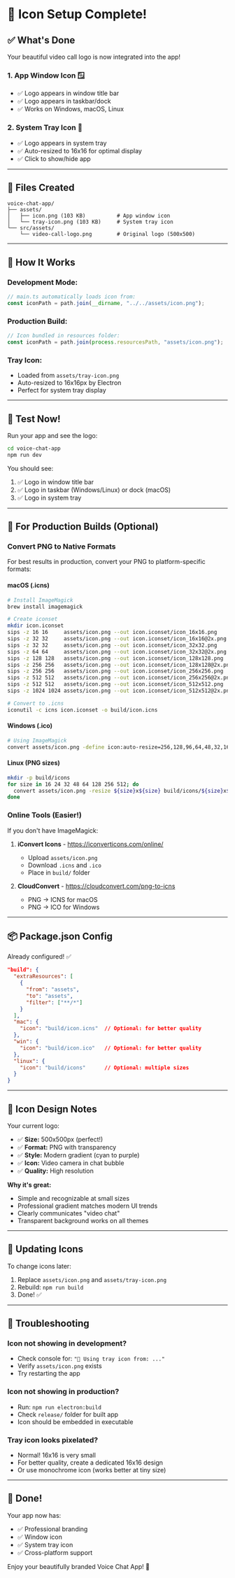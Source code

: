 # 🎨 Icon Setup Complete!

## ✅ What's Done

Your beautiful video call logo is now integrated into the app!

### 1. **App Window Icon** 🪟
- ✅ Logo appears in window title bar
- ✅ Logo appears in taskbar/dock
- ✅ Works on Windows, macOS, Linux

### 2. **System Tray Icon** 📍
- ✅ Logo appears in system tray
- ✅ Auto-resized to 16x16 for optimal display
- ✅ Click to show/hide app

---

## 📂 Files Created

```
voice-chat-app/
├── assets/
│   ├── icon.png (103 KB)          # App window icon
│   └── tray-icon.png (103 KB)     # System tray icon
└── src/assets/
    └── video-call-logo.png        # Original logo (500x500)
```

---

## 🔧 How It Works

### **Development Mode:**
```typescript
// main.ts automatically loads icon from:
const iconPath = path.join(__dirname, "../../assets/icon.png");
```

### **Production Build:**
```typescript
// Icon bundled in resources folder:
const iconPath = path.join(process.resourcesPath, "assets/icon.png");
```

### **Tray Icon:**
- Loaded from `assets/tray-icon.png`
- Auto-resized to 16x16px by Electron
- Perfect for system tray display

---

## 🚀 Test Now!

Run your app and see the logo:

```bash
cd voice-chat-app
npm run dev
```

You should see:
1. ✅ Logo in window title bar
2. ✅ Logo in taskbar (Windows/Linux) or dock (macOS)
3. ✅ Logo in system tray

---

## 🎯 For Production Builds (Optional)

### Convert PNG to Native Formats

For best results in production, convert your PNG to platform-specific formats:

#### **macOS (.icns)**
```bash
# Install ImageMagick
brew install imagemagick

# Create iconset
mkdir icon.iconset
sips -z 16 16     assets/icon.png --out icon.iconset/icon_16x16.png
sips -z 32 32     assets/icon.png --out icon.iconset/icon_16x16@2x.png
sips -z 32 32     assets/icon.png --out icon.iconset/icon_32x32.png
sips -z 64 64     assets/icon.png --out icon.iconset/icon_32x32@2x.png
sips -z 128 128   assets/icon.png --out icon.iconset/icon_128x128.png
sips -z 256 256   assets/icon.png --out icon.iconset/icon_128x128@2x.png
sips -z 256 256   assets/icon.png --out icon.iconset/icon_256x256.png
sips -z 512 512   assets/icon.png --out icon.iconset/icon_256x256@2x.png
sips -z 512 512   assets/icon.png --out icon.iconset/icon_512x512.png
sips -z 1024 1024 assets/icon.png --out icon.iconset/icon_512x512@2x.png

# Convert to .icns
iconutil -c icns icon.iconset -o build/icon.icns
```

#### **Windows (.ico)**
```bash
# Using ImageMagick
convert assets/icon.png -define icon:auto-resize=256,128,96,64,48,32,16 build/icon.ico
```

#### **Linux (PNG sizes)**
```bash
mkdir -p build/icons
for size in 16 24 32 48 64 128 256 512; do
  convert assets/icon.png -resize ${size}x${size} build/icons/${size}x${size}.png
done
```

### Online Tools (Easier!)

If you don't have ImageMagick:

1. **iConvert Icons** - https://iconverticons.com/online/
   - Upload `assets/icon.png`
   - Download `.icns` and `.ico`
   - Place in `build/` folder

2. **CloudConvert** - https://cloudconvert.com/png-to-icns
   - PNG → ICNS for macOS
   - PNG → ICO for Windows

---

## 📦 Package.json Config

Already configured! ✅

```json
"build": {
  "extraResources": [
    {
      "from": "assets",
      "to": "assets",
      "filter": ["**/*"]
    }
  ],
  "mac": {
    "icon": "build/icon.icns"  // Optional: for better quality
  },
  "win": {
    "icon": "build/icon.ico"   // Optional: for better quality
  },
  "linux": {
    "icon": "build/icons"      // Optional: multiple sizes
  }
}
```

---

## 🎨 Icon Design Notes

Your current logo:
- ✅ **Size:** 500x500px (perfect!)
- ✅ **Format:** PNG with transparency
- ✅ **Style:** Modern gradient (cyan to purple)
- ✅ **Icon:** Video camera in chat bubble
- ✅ **Quality:** High resolution

**Why it's great:**
- Simple and recognizable at small sizes
- Professional gradient matches modern UI trends
- Clearly communicates "video chat"
- Transparent background works on all themes

---

## 🔄 Updating Icons

To change icons later:

1. Replace `assets/icon.png` and `assets/tray-icon.png`
2. Rebuild: `npm run build`
3. Done! ✅

---

## 🐛 Troubleshooting

### Icon not showing in development?
- Check console for: `"📌 Using tray icon from: ..."`
- Verify `assets/icon.png` exists
- Try restarting the app

### Icon not showing in production?
- Run: `npm run electron:build`
- Check `release/` folder for built app
- Icon should be embedded in executable

### Tray icon looks pixelated?
- Normal! 16x16 is very small
- For better quality, create a dedicated 16x16 design
- Or use monochrome icon (works better at tiny size)

---

## 🎉 Done!

Your app now has:
- ✅ Professional branding
- ✅ Window icon
- ✅ System tray icon
- ✅ Cross-platform support

Enjoy your beautifully branded Voice Chat App! 🚀

